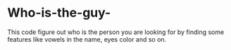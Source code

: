 # Who-is-the-guy-
This code figure out who is the person you are looking for by finding some features like vowels in the name, eyes color and so on.
